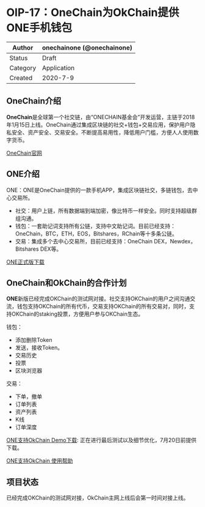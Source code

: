 # OIP-17：OneChain为OkChain提供ONE手机钱包

| Author   | onechainone (@onechainone) |
| -------- | ------------------------ |
| Status   | Draft                    |
| Category | Application              |
| Created  | 2020-7-9                |

## OneChain介绍

**OneChain**是全球第一个社交链，由“ONECHAIN基金会”开发运营，主链于2018年1月15日上线。OneChain通过集成区块链的社交+钱包+交易应用，保护用户隐私安全、资产安全、交易安全。不断提高易用性，降低用户门槛，方便人人使用数字货币。

[OneChain官网](http://www.onechain.one)


## ONE介绍

ONE：ONE是OneChain提供的一款手机APP，集成区块链社交，多链钱包，去中心交易所。

- 社交：用户上链，所有数据端到端加密，像比特币一样安全。同时支持超级群组沟通。
- 钱包：一套助记词支持所有公链，支持中文助记词。目前已经支持：OneChain，BTC，ETH，EOS，Bitshares，RChain等十多条公链。
- 交易：集成多个去中心交易所，目前已经支持：OneChain DEX，Newdex，Bitshares DEX等。

[ONE正式版下载](http://app.onechain.one/appstart.html)

## OneChain和OkChain的合作计划

**ONE**新版已经完成OKChain的测试网对接。社交支持OKChain的用户之间沟通交流，钱包支持OKChain的所有代币，交易支持OKChain的所有交易对，同时，支持OKChain的staking投票，方便用户参与OKChain生态。

钱包：
 - 添加删除Token
 - 发送，接收Token。
 - 交易历史
 - 投票
 - 区块浏览器

交易：
 - 下单，撤单
 - 订单列表
 - 资产列表
 - K线
 - 订单深度

[ONE支持OkChain Demo下载](http://app1.haoduobi.cn/android/one310.apk): 正在进行最后测试以及细节优化，7月20日前提供下载。

[ONE支持OkChain 使用帮助](https://github.com/onechainone/OIPs/wiki)


## 项目状态
已经完成OKChain的测试网对接，OkChain主网上线后会第一时间对接上线。

